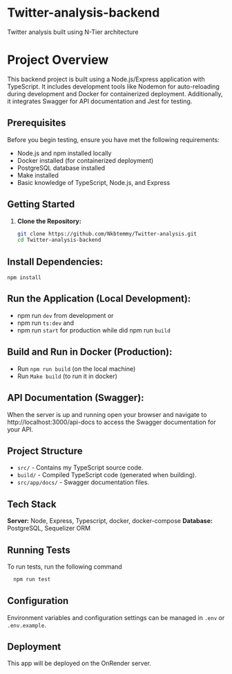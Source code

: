 # Twitter-analysis-backend
Twitter analysis built using N-Tier architecture 

# Project Overview
This backend project is built using a Node.js/Express application with TypeScript. It includes development tools like Nodemon for auto-reloading during development and Docker for containerized deployment. Additionally, it integrates Swagger for API documentation and Jest for testing.

## Prerequisites

Before you begin testing, ensure you have met the following requirements:

- Node.js and npm installed locally
- Docker installed (for containerized deployment)
- PostgreSQL database installed
- Make installed
- Basic knowledge of TypeScript, Node.js, and Express

## Getting Started

1. **Clone the Repository:**

   ```bash
   git clone https://github.com/Nkbtemmy/Twitter-analysis.git
   cd Twitter-analysis-backend
   ```

## Install Dependencies:

`npm install`

## Run the Application (Local Development):

- npm run `dev` from development or
- npm run `ts:dev` and 
- npm run `start` for production while did npm run `build`

## Build and Run in Docker (Production):

- Run `npm run build` (on the local machine)
- Run `Make build` (to run it in docker)


## API Documentation (Swagger):
When the server is up and running open your browser and navigate to http://localhost:3000/api-docs to access the Swagger documentation for your API.

## Project Structure

- `src/` - Contains my TypeScript source code.
- `build/` - Compiled TypeScript code (generated when building).
- `src/app/docs/` - Swagger documentation files.

## Tech Stack

**Server:** Node, Express, Typescript, docker, docker-compose
**Database:** PostgreSQL, Sequelizer ORM 

## Running Tests

To run tests, run the following command

```bash
  npm run test
```

## Configuration

Environment variables and configuration settings can be managed in `.env` or `.env.example`.

## Deployment

This app will be deployed on the OnRender server.
